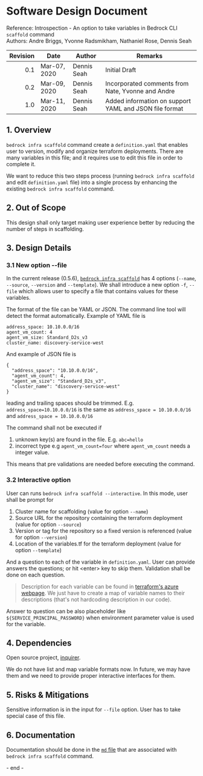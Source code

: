 # Software Design Document

Reference: Introspection - An option to take variables in Bedrock CLI `scaffold`
command<br> Authors: Andre Briggs, Yvonne Radsmikham, Nathaniel Rose, Dennis
Seah

| Revision | Date         | Author      | Remarks                                                |
| -------: | ------------ | ----------- | ------------------------------------------------------ |
|      0.1 | Mar-07, 2020 | Dennis Seah | Initial Draft                                          |
|      0.2 | Mar-09, 2020 | Dennis Seah | Incorporated comments from Nate, Yvonne and Andre      |
|      1.0 | Mar-11, 2020 | Dennis Seah | Added information on support YAML and JSON file format |

## 1. Overview

`bedrock infra scaffold` command create a `definition.yaml` that enables user to
version, modify and organize terraform deployments. There are many variables in
this file; and it requires use to edit this file in order to complete it.

We want to reduce this two steps process (running `bedrock infra scaffold` and
edit `definition.yaml` file) into a single process by enhancing the existing
`bedrock infra scaffold` command.

## 2. Out of Scope

This design shall only target making user experience better by reducing the
number of steps in scaffolding.

## 3. Design Details

### 3.1 New option --file

In the current release (0.5.6),
[`bedrock infra scaffold`](https://microsoft.github.io/bedrock-cli/commands/index.html#0.5.6@infra_scaffold)
has 4 options (`--name`, `--source`, `--version` and `--template`). We shall
introduce a new option `-f`, `--file` which allows user to specify a file that
contains values for these variables.

The format of the file can be YAML or JSON. The command line tool will detect
the format automatically. Example of YAML file is

```
address_space: 10.10.0.0/16
agent_vm_count: 4
agent_vm_size: Standard_D2s_v3
cluster_name: discovery-service-west
```

And example of JSON file is

```
{
  "address_space": "10.10.0.0/16",
  "agent_vm_count": 4,
  "agent_vm_size": "Standard_D2s_v3",
  "cluster_name": "discovery-service-west"
}
```

leading and trailing spaces should be trimmed. E.g. `address_space=10.10.0.0/16`
is the same as `address_space = 10.10.0.0/16` and `address_space = 10.10.0.0/16`

The command shall not be executed if

1. unknown key(s) are found in the file. E.g. `abc=hello`
2. incorrect type e.g `agent_vm_count=four` where `agent_vm_count` needs a
   integer value.

This means that pre validations are needed before executing the command.

### 3.2 Interactive option

User can runs `bedrock infra scaffold --interactive`. In this mode, user shall
be prompt for

1. Cluster name for scaffolding (value for option `--name`)
2. Source URL for the repository containing the terraform deployment (value for
   option `--source`)
3. Version or tag for the repository so a fixed version is referenced (value for
   option `--version`)
4. Location of the variables.tf for the terraform deployment (value for option
   `--template`)

And a question to each of the variable in `definition.yaml`. User can provide
answers the questions; or hit \<enter> key to skip them. Validation shall be
done on each question.

> Description for each variable can be found in
> [terraform's azure webpage](https://learn.hashicorp.com/terraform/azure/variables_az).
> We just have to create a map of variable names to their descriptions (that's
> not hardcoding description in our code).

Answer to question can be also placeholder like `${SERVICE_PRINCIPAL_PASSWORD}`
when environment parameter value is used for the variable.

## 4. Dependencies

Open source project, [inquirer](https://www.npmjs.com/package/inquirer).

We do not have list and map variable formats now. In future, we may have them
and we need to provide proper interactive interfaces for them.

## 5. Risks & Mitigations

Sensitive information is in the input for `--file` option. User has to take
special case of this file.

## 6. Documentation

Documentation should be done in the
[`md` file](https://github.com/microsoft/bedrock-cli/blob/master/src/commands/infra/scaffold.md)
that are associated with `bedrock infra scaffold` command.

\- end -
